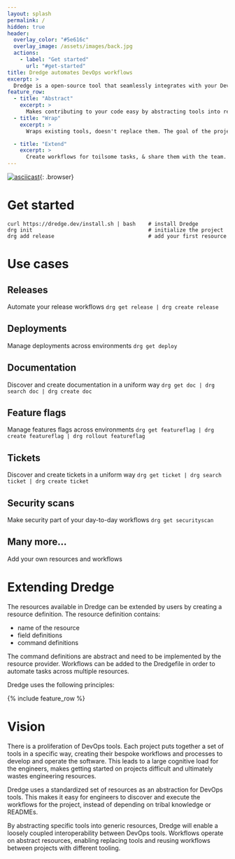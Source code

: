 ```yaml
---
layout: splash
permalink: /
hidden: true
header:
  overlay_color: "#5e616c"
  overlay_image: /assets/images/back.jpg
  actions:
    - label: "Get started"
      url: "#get-started"
title: Dredge automates DevOps workflows
excerpt: >
  Dredge is a open-source tool that seamlessly integrates with your DevOps tools to streamline and standardize your development and operations workflows, helping your team to work more efficiently and effectively.
feature_row:
  - title: "Abstract"
    excerpt: >
      Makes contributing to your code easy by abstracting tools into resources. New team members or contributors get an easy on-ramp. Less time is spent on figuring out how to get started.
  - title: "Wrap"
    excerpt: >
      Wraps existing tools, doesn't replace them. The goal of the project is to have a common interface for workflows. The implementations are tool specific.

  - title: "Extend"
    excerpt: >
      Create workflows for toilsome tasks, & share them with the team. Use this to automate incident runbooks and to streamline day-to-day operations.
---
```


[![asciicast](https://asciinema.org/a/564048.svg)](https://asciinema.org/a/564048){: .browser}

# Get started

```
curl https://dredge.dev/install.sh | bash    # install Dredge
drg init                                     # initialize the project
drg add release                              # add your first resource
```

# Use cases

## Releases
Automate your release workflows
`drg get release | drg create release`

## Deployments
Manage deployments across environments
`drg get deploy`

## Documentation
Discover and create documentation in a uniform way
`drg get doc | drg search doc | drg create doc`

## Feature flags
Manage features flags across environments
`drg get featureflag | drg create featureflag | drg rollout featureflag`

## Tickets
Discover and create tickets in a uniform way
`drg get ticket | drg search ticket | drg create ticket`

## Security scans
Make security part of your day-to-day workflows
`drg get securityscan`

## Many more...
Add your own resources and workflows


# Extending Dredge

The resources available in Dredge can be extended by users by creating a resource definition. The resource definition contains:
 * name of the resource
 * field definitions
 * command definitions

The command definitions are abstract and need to be implemented by the resource provider. Workflows can be added to the Dredgefile in order to automate tasks across multiple resources.

Dredge uses the following principles:

{% include feature_row %}

# Vision

There is a proliferation of DevOps tools. Each project puts together a set of tools in a specific way, creating their bespoke workflows and processes to develop and operate the software. This leads to a large cognitive load for the engineers, makes getting started on projects difficult and ultimately wastes engineering resources.

Dredge uses a standardized set of resources as an abstraction for DevOps tools. This makes it easy for engineers to discover and execute the workflows for the project, instead of depending on tribal knowledge or READMEs.

By abstracting specific tools into generic resources, Dredge will enable a loosely coupled interoperability between DevOps tools. Workflows operate on abstract resources, enabling replacing tools and reusing workflows between projects with different tooling.
